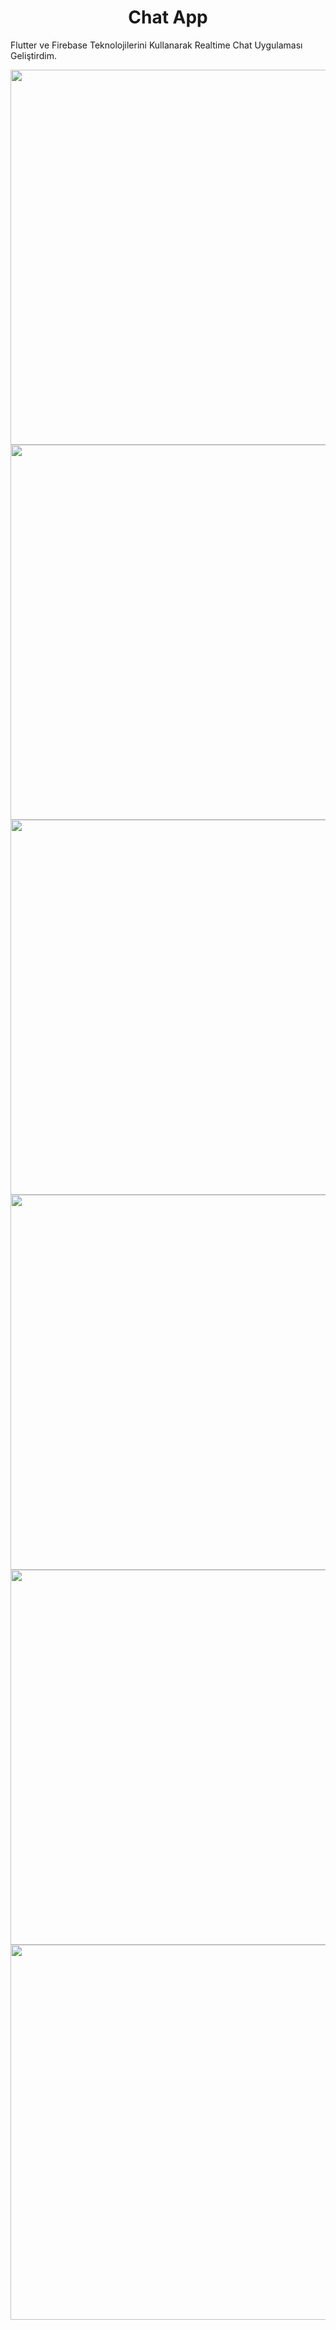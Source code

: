 <h1 align="center">Chat App</h1>


Flutter ve Firebase Teknolojilerini Kullanarak Realtime Chat Uygulaması Geliştirdim.


<img src="https://user-images.githubusercontent.com/61988280/101834157-06f15f80-3b4b-11eb-8242-5f2601ecd649.png"  height="600">
<img src="https://user-images.githubusercontent.com/61988280/101834165-09ec5000-3b4b-11eb-9b85-905efba701d4.png"  height="600">
<img src="https://user-images.githubusercontent.com/61988280/101834172-0bb61380-3b4b-11eb-9016-ebb95f5411e7.png"  height="600">
<img src="https://user-images.githubusercontent.com/61988280/101834178-0e186d80-3b4b-11eb-89b8-b0749d91aa90.png"  height="600">
<img src="https://user-images.githubusercontent.com/61988280/101834184-0fe23100-3b4b-11eb-800f-e132e342e673.png"  height="600">
<img src="https://user-images.githubusercontent.com/61988280/101834188-11135e00-3b4b-11eb-8c95-b5521b895b2d.png"  height="600">




